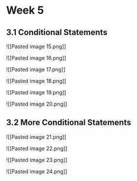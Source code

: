 # Week 5 

## 3.1 Conditional Statements

![[Pasted image 15.png]]

![[Pasted image 16.png]]

![[Pasted image 17.png]]

![[Pasted image 18.png]]

![[Pasted image 19.png]]

![[Pasted image 20.png]]

## 3.2 More Conditional Statements

![[Pasted image 21.png]]

![[Pasted image 22.png]]

![[Pasted image 23.png]]

![[Pasted image 24.png]]
